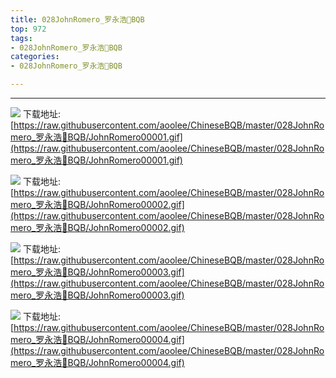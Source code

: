 ```yaml
---
title: 028JohnRomero_罗永浩🔨BQB
top: 972
tags:
- 028JohnRomero_罗永浩🔨BQB
categories:
- 028JohnRomero_罗永浩🔨BQB

---
```


------

<!-- more -->

![](https://raw.githubusercontent.com/aoolee/ChineseBQB/master/028JohnRomero_罗永浩🔨BQB/JohnRomero00001.gif)
下载地址:[https://raw.githubusercontent.com/aoolee/ChineseBQB/master/028JohnRomero_罗永浩🔨BQB/JohnRomero00001.gif](https://raw.githubusercontent.com/aoolee/ChineseBQB/master/028JohnRomero_罗永浩🔨BQB/JohnRomero00001.gif)

![](https://raw.githubusercontent.com/aoolee/ChineseBQB/master/028JohnRomero_罗永浩🔨BQB/JohnRomero00002.gif)
下载地址:[https://raw.githubusercontent.com/aoolee/ChineseBQB/master/028JohnRomero_罗永浩🔨BQB/JohnRomero00002.gif](https://raw.githubusercontent.com/aoolee/ChineseBQB/master/028JohnRomero_罗永浩🔨BQB/JohnRomero00002.gif)

![](https://raw.githubusercontent.com/aoolee/ChineseBQB/master/028JohnRomero_罗永浩🔨BQB/JohnRomero00003.gif)
下载地址:[https://raw.githubusercontent.com/aoolee/ChineseBQB/master/028JohnRomero_罗永浩🔨BQB/JohnRomero00003.gif](https://raw.githubusercontent.com/aoolee/ChineseBQB/master/028JohnRomero_罗永浩🔨BQB/JohnRomero00003.gif)

![](https://raw.githubusercontent.com/aoolee/ChineseBQB/master/028JohnRomero_罗永浩🔨BQB/JohnRomero00004.gif)
下载地址:[https://raw.githubusercontent.com/aoolee/ChineseBQB/master/028JohnRomero_罗永浩🔨BQB/JohnRomero00004.gif](https://raw.githubusercontent.com/aoolee/ChineseBQB/master/028JohnRomero_罗永浩🔨BQB/JohnRomero00004.gif)

